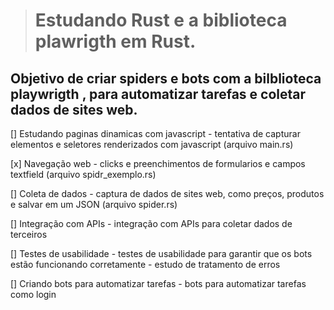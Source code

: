 > # Estudando Rust e a biblioteca plawrigth em Rust.

## Objetivo de criar spiders e bots com a bilblioteca playwrigth , para automatizar tarefas e coletar dados de sites web.

[] Estudando paginas dinamicas com javascript - tentativa de capturar elementos e seletores renderizados com javascript (arquivo main.rs)

[x] Navegação web - clicks e preenchimentos de formularios e campos textfield (arquivo spidr_exemplo.rs)

[] Coleta de dados - captura de dados de sites web, como preços, produtos e salvar em um JSON (arquivo spider.rs)

[] Integração com APIs - integração com APIs para coletar dados de terceiros

[] Testes de usabilidade - testes de usabilidade para garantir que os bots estão funcionando corretamente - estudo de tratamento de erros

[] Criando bots para automatizar tarefas - bots para automatizar tarefas como login

